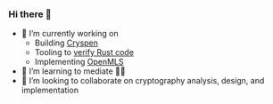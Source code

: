 ### Hi there 👋

- 🔭 I’m currently working on
  - Building [Cryspen]
  - Tooling to [verify Rust code]
  - Implementing [OpenMLS]
- 🌱 I’m learning to mediate 🧘🏻
- 👯 I’m looking to collaborate on cryptography analysis, design, and implementation

[OpenMLS]: https://github.com/openmls/openmls/
[verify Rust code]: https://github.com/cryspen/hax/
[Cryspen]: https://www.cryspen.com/
